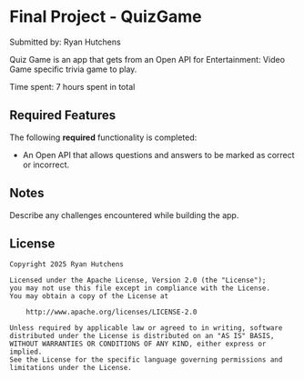 # Final Project - QuizGame

Submitted by: Ryan Hutchens

Quiz Game is an app that gets from an Open API for Entertainment: Video Game specific trivia game to play.

Time spent: 7 hours spent in total

## Required Features

The following **required** functionality is completed:

- An Open API that allows questions and answers to be marked as correct or incorrect. 

## Notes

Describe any challenges encountered while building the app.

## License

    Copyright 2025 Ryan Hutchens

    Licensed under the Apache License, Version 2.0 (the "License");
    you may not use this file except in compliance with the License.
    You may obtain a copy of the License at

        http://www.apache.org/licenses/LICENSE-2.0

    Unless required by applicable law or agreed to in writing, software
    distributed under the License is distributed on an "AS IS" BASIS,
    WITHOUT WARRANTIES OR CONDITIONS OF ANY KIND, either express or implied.
    See the License for the specific language governing permissions and
    limitations under the License.
